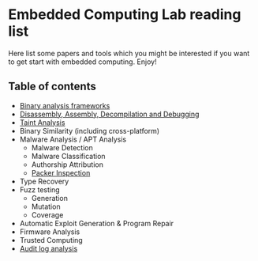 # Embedded Computing Lab reading list
Here list some papers and tools which you might be interested if you want to get start with embedded computing.
Enjoy!
## Table of contents
- [Binary analysis frameworks](framework.md)
- [Disassembly, Assembly, Decompilation and Debugging](disasm.md)
- [Taint Analysis](taint.md)
- Binary Similarity (including cross-platform)
- Malware Analysis / APT Analysis
	- Malware Detection
	- Malware Classification
	- Authorship Attribution
	- [Packer Inspection](malware/packer.md)
- Type Recovery
- Fuzz testing
	- Generation
	- Mutation
	- Coverage
- Automatic Exploit Generation & Program Repair
- Firmware Analysis
- Trusted Computing
- [Audit log analysis](auditlog.md)
